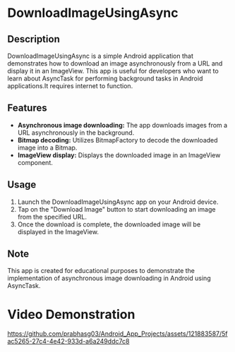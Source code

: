 # DownloadImageUsingAsync

## Description
<p>DownloadImageUsingAsync is a simple Android application that demonstrates how to download an image asynchronously from a URL and display it in an ImageView. This app is useful for developers who want to learn about AsyncTask for performing background tasks in Android applications.It requires internet to function.</p>

## Features
- **Asynchronous image downloading:** The app downloads images from a URL asynchronously in the background.
- **Bitmap decoding:** Utilizes BitmapFactory to decode the downloaded image into a Bitmap.
- **ImageView display:** Displays the downloaded image in an ImageView component.

## Usage
1. Launch the DownloadImageUsingAsync app on your Android device.
2. Tap on the "Download Image" button to start downloading an image from the specified URL.
3. Once the download is complete, the downloaded image will be displayed in the ImageView.

## Note
This app is created for educational purposes to demonstrate the implementation of asynchronous image downloading in Android using AsyncTask.

# Video Demonstration


https://github.com/prabhasg03/Android_App_Projects/assets/121883587/5fac5265-27c4-4e42-933d-a6a249ddc7c8

